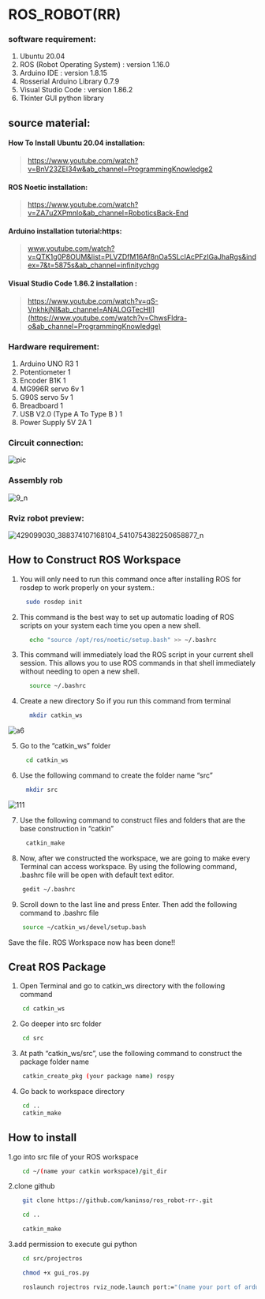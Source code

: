 # ROS_ROBOT(RR)
### software requirement:

1. Ubuntu 20.04
2. ROS (Robot Operating System) :  version 1.16.0 
3. Arduino IDE : version 1.8.15 
4. Rosserial Arduino Library 0.7.9
5. Visual Studio Code :  version 1.86.2 
6. Tkinter GUI python library

## source material:

#### How To Install Ubuntu 20.04 installation:
> https://www.youtube.com/watch?v=BnV23ZEI34w&ab_channel=ProgrammingKnowledge2

#### ROS Noetic installation: 
> https://www.youtube.com/watch?v=ZA7u2XPmnlo&ab_channel=RoboticsBack-End

#### Arduino installation tutorial:https:
> www.youtube.com/watch?v=QTK1g0P8OUM&list=PLVZDfM16Af8nOa5SLcIAcPFzIGaJhaRgs&index=7&t=5875s&ab_channel=infinitychgg

#### Visual Studio Code 1.86.2 installation :
> https://www.youtube.com/watch?v=qS-VnkhkjNI&ab_channel=ANALOGTecHII](https://www.youtube.com/watch?v=ChwsFldra-o&ab_channel=ProgrammingKnowledge)


### Hardware requirement:

1. Arduino UNO R3   1
2. Potentiometer    1
3. Encoder B1K      1
4. MG996R servo 6v  1
5. G90S servo 5v    1
6. Breadboard       1
7. USB V2.0 (Type A To Type B ) 1
8. Power Supply 5V 2A 1

### Circuit connection:

![pic ](https://github.com/Panumart22/Panumart_0104/assets/154341326/ff87c2d9-833e-4717-83b6-9cbd0bccbdb0)

### Assembly rob

![9_n](https://github.com/Panumart22/Panumart_0104/assets/154341326/3af232d0-3b59-4c0c-ba30-124986d7e15b)

### Rviz robot preview:

![429099030_388374107168104_5410754382250658877_n](https://github.com/Panumart22/Panumart_0104/assets/154341326/0427f4f8-bc03-4c25-bb15-e0adbf46dc56)


## How to Construct ROS Workspace
1. You will only need to run this command once after installing ROS for rosdep to work properly on your system.:

```bash
     sudo rosdep init 
```
2. This command is the best way to set up automatic loading of ROS scripts on your system each time you open a new shell.
```bash
      echo "source /opt/ros/noetic/setup.bash" >> ~/.bashrc
```
3. This command will immediately load the ROS script in your current shell session. This allows you to use ROS commands in that shell immediately without needing to open a new shell.
```bash
      source ~/.bashrc
```
4. Create a new directory So if you run this command from terminal
```bash
      mkdir catkin_ws
```
![a6](https://github.com/Panumart22/Panumart_0104/assets/154341326/2c1e097c-125f-430a-881e-83809080f5f0)

5. Go to the “catkin_ws” folder
```bash
     cd catkin_ws
```
6. Use the following command to create the folder name “src”
```bash
     mkdir src
```
![111](https://github.com/Panumart22/Panumart_0104/assets/154341326/5c142cac-555f-41f9-82cc-b6ac77c0167a)

7. Use the following command to construct files and folders that are the base construction in “catkin”
```bash
     catkin_make
```
8. Now, after we constructed the workspace, we are going to make every Terminal can access workspace. By using the following command, .bashrc file will be open with default text editor.
```bash
    gedit ~/.bashrc
```
9. Scroll down to the last line and press Enter. Then add the following command to .bashrc file
```bash
    source ~/catkin_ws/devel/setup.bash
```  
Save the file. ROS Workspace now has been done!!

## Creat ROS Package
1. Open Terminal and go to catkin_ws directory with the following command
```bash
    cd catkin_ws
```

2. Go deeper into src folder
```bash
    cd src
```

3. At path “catkin_ws/src”, use the following command to construct the package folder name
```bash
    catkin_create_pkg (your package name) rospy
```
4. Go back to workspace directory
```bash
    cd ..
    catkin_make
```

## How to install
1.go into src file of your ROS workspace
```bash
    cd ~/(name your catkin workspace)/git_dir
```

2.clone github
```bash
    git clone https://github.com/kaninso/ros_robot-rr-.git
```
```bash
    cd ..
```
```bash
    catkin_make
```

3.add permission to execute gui python
```bash
    cd src/projectros
```
```bash
    chmod +x gui_ros.py
```
```bash
    roslaunch rojectros rviz_node.launch port:="(name your port of arduino)"
```





